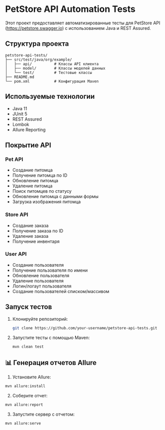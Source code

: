 # PetStore API Automation Tests

Этот проект предоставляет автоматизированные тесты для PetStore API (https://petstore.swagger.io) с использованием Java и REST Assured.

## Структура проекта

```
petstore-api-tests/
├── src/test/java/org/example/
│   ├── api/          # Классы API клиента
│   ├── model/        # Классы моделей данных
│   └── test/         # Тестовые классы
├── README.md
└── pom.xml           # Конфигурация Maven
```

## Используемые технологии

- Java 11
- JUnit 5
- REST Assured
- Lombok
- Allure Reporting

## Покрытие API

### Pet API
- Создание питомца
- Получение питомца по ID
- Обновление питомца
- Удаление питомца
- Поиск питомцев по статусу
- Обновление питомца с данными формы
- Загрузка изображения питомца

### Store API
- Создание заказа
- Получение заказа по ID
- Удаление заказа
- Получение инвентаря

### User API
- Создание пользователя
- Получение пользователя по имени
- Обновление пользователя
- Удаление пользователя
- Логин/логаут пользователя
- Создание пользователей списком/массивом

## Запуск тестов

1. Клонируйте репозиторий:
   ```bash
   git clone https://github.com/your-username/petstore-api-tests.git
   ```

2. Запустите тесты с помощью Maven:
   ```bash
   mvn clean test
   ```

## 📊 Генерация отчетов Allure

1. Установите Allure:
```bash
mvn allure:install
```

2. Соберите отчет:
```bash
mvn allure:report
```

3. Запустите сервер с отчетом:
```bash
mvn allure:serve
```
